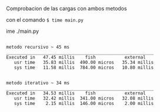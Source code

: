 

Comprobacion de las cargas con ambos metodos

con el comando `$ time main.py`

ime ./main.py

```bash:

metodo recursivo ~ 45 ms
________________________________________________________
Executed in   47.45 millis    fish           external
   usr time   35.83 millis  490.00 micros   35.34 millis
   sys time   11.58 millis  784.00 micros   10.80 millis


metodo iterativo ~ 34 ms
________________________________________________________
Executed in   34.53 millis    fish           external
   usr time   32.42 millis  341.00 micros   32.08 millis
   sys time    2.15 millis  146.00 micros    2.00 millis

```

